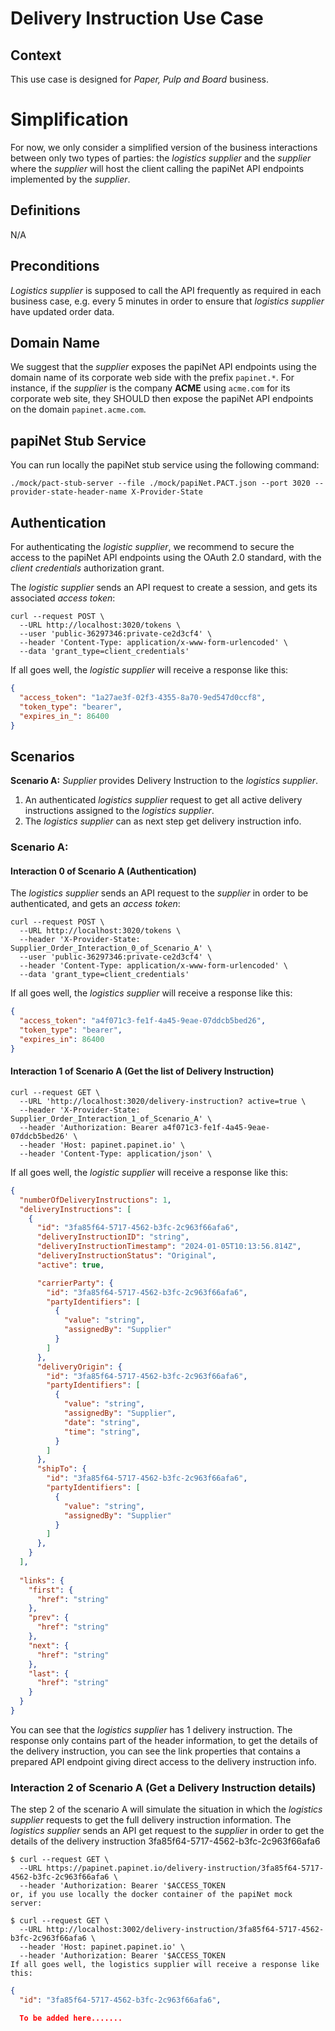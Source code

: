 # Delivery Instruction Use Case

## Context
This use case is designed for _Paper, Pulp and Board_ business.

# Simplification
For now, we only consider a simplified version of the business interactions between only two types of parties: the _logistics supplier_ and the _supplier_ where the _supplier_ will host the client calling the papiNet API endpoints implemented by the _supplier_.

## Definitions
N/A

 ## Preconditions
_Logistics supplier_ is supposed to call the API frequently as required in each business case, e.g. every 5 minutes in order to ensure that _logistics supplier_ have updated order data. 

## Domain Name
We suggest that the _supplier_ exposes the papiNet API endpoints using the domain name of its corporate web side with the prefix `papinet.*`. For instance, if the _supplier_ is the company **ACME** using `acme.com` for its corporate web site, they SHOULD then expose the papiNet API endpoints on the domain `papinet.acme.com`.

## papiNet Stub Service

You can run locally the papiNet stub service using the following command:

```text
./mock/pact-stub-server --file ./mock/papiNet.PACT.json --port 3020 --provider-state-header-name X-Provider-State
```

## Authentication

For authenticating the _logistic supplier_, we recommend to secure the access to the papiNet API endpoints using the OAuth 2.0 standard, with the _client credentials_ authorization grant.

The _logistic supplier_ sends an API request to create a session, and gets its associated _access token_:

```text
curl --request POST \
  --URL http://localhost:3020/tokens \
  --user 'public-36297346:private-ce2d3cf4' \
  --header 'Content-Type: application/x-www-form-urlencoded' \
  --data 'grant_type=client_credentials'
```

If all goes well, the _logistic supplier_ will receive a response like this:

```json
{ 
  "access_token": "1a27ae3f-02f3-4355-8a70-9ed547d0ccf8",
  "token_type": "bearer",
  "expires_in_": 86400
}
```


## Scenarios

**Scenario A:** _Supplier_ provides Delivery Instruction to the _logistics supplier_.

1. An authenticated _logistics supplier_ request to get all active delivery instructions assigned to the _logistics supplier_.
2. The _logistics supplier_ can as next step get delivery instruction info.

### Scenario A: 

#### Interaction 0 of Scenario A (Authentication)
The _logistics supplier_ sends an API request to the _supplier_ in order to be authenticated, and gets an _access token_:

```text
curl --request POST \
  --URL http://localhost:3020/tokens \
  --header 'X-Provider-State: Supplier_Order_Interaction_0_of_Scenario_A' \
  --user 'public-36297346:private-ce2d3cf4' \
  --header 'Content-Type: application/x-www-form-urlencoded' \
  --data 'grant_type=client_credentials'
```

If all goes well, the _logistics supplier_ will receive a response like this:

```json
{
  "access_token": "a4f071c3-fe1f-4a45-9eae-07ddcb5bed26",
  "token_type": "bearer",
  "expires_in": 86400
}
```

#### Interaction 1 of Scenario A (Get the list of Delivery Instruction)
```text
curl --request GET \
  --URL 'http://localhost:3020/delivery-instruction? active=true \ 
  --header 'X-Provider-State: Supplier_Order_Interaction_1_of_Scenario_A' \
  --header 'Authorization: Bearer a4f071c3-fe1f-4a45-9eae-07ddcb5bed26' \
  --header 'Host: papinet.papinet.io' \
  --header 'Content-Type: application/json' \
```
If all goes well, the _logistic supplier_ will receive a response like this:

```json
{
  "numberOfDeliveryInstructions": 1,
  "deliveryInstructions": [
    {
      "id": "3fa85f64-5717-4562-b3fc-2c963f66afa6",
      "deliveryInstructionID": "string",
      "deliveryInstructionTimestamp": "2024-01-05T10:13:56.814Z",
      "deliveryInstructionStatus": "Original",
      "active": true,

      "carrierParty": {
        "id": "3fa85f64-5717-4562-b3fc-2c963f66afa6",
        "partyIdentifiers": [
          {
            "value": "string",
            "assignedBy": "Supplier"
          }
        ]
      },
      "deliveryOrigin": {
        "id": "3fa85f64-5717-4562-b3fc-2c963f66afa6",
        "partyIdentifiers": [
          {
            "value": "string",
            "assignedBy": "Supplier",
            "date": "string",
            "time": "string",
          }
        ]
      },
      "shipTo": {
        "id": "3fa85f64-5717-4562-b3fc-2c963f66afa6",
        "partyIdentifiers": [
          {
            "value": "string",
            "assignedBy": "Supplier"
          }
        ]
      },
    }
  ],
  
  "links": {
    "first": {
      "href": "string"
    },
    "prev": {
      "href": "string"
    },
    "next": {
      "href": "string"
    },
    "last": {
      "href": "string"
    }
  }
}
```
You can see that the _logistics supplier_ has 1 delivery instruction. The response only contains part of the header information, to get the details of the delivery instruction, you can see the link properties that contains a prepared API endpoint giving direct access to the delivery instruction info.

### Interaction 2 of Scenario A (Get a Delivery Instruction details)

The step 2 of the scenario A will simulate the situation in which the _logistics supplier_ requests to get the full delivery instruction information. The _logistics supplier_ sends an API get request to the _supplier_ in order to get the details of the delivery instruction 3fa85f64-5717-4562-b3fc-2c963f66afa6 

```text
$ curl --request GET \
  --URL https://papinet.papinet.io/delivery-instruction/3fa85f64-5717-4562-b3fc-2c963f66afa6 \
  --header 'Authorization: Bearer '$ACCESS_TOKEN
or, if you use locally the docker container of the papiNet mock server:

$ curl --request GET \
  --URL http://localhost:3002/delivery-instruction/3fa85f64-5717-4562-b3fc-2c963f66afa6 \
  --header 'Host: papinet.papinet.io' \
  --header 'Authorization: Bearer '$ACCESS_TOKEN
If all goes well, the logistics supplier will receive a response like this:
```
```json
{
  "id": "3fa85f64-5717-4562-b3fc-2c963f66afa6",

  To be added here.......

```  